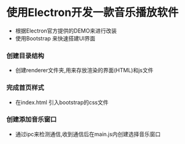 # 使用Electron开发一款音乐播放软件

- 根据Electron官方提供的DEMO来进行改装
- 使用Bootstrap 来快速搭建UI界面

### 创建目录结构
- 创建renderer文件夹,用来存放渲染的界面(HTML)和js文件

### 完成首页样式
- 在index.html 引入bootstrap的css文件

### 创建添加音乐窗口
- 通过ipc来检测通信,收到通信后在main.js内创建选择音乐窗口

